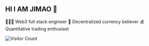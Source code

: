 ## HI I AM JIMAO 🐤

👨🏻‍💻 Web3 full stack engineer 
🚀 Decentralized currency believer 
💰 Quantitative trading enthusiast

![Visitor Count](https://profile-counter.glitch.me/wrule/count.svg)
